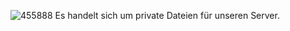 ![455888](https://github.com/user-attachments/assets/8703c0e6-a91a-4c70-9b5f-b15b7dc7b6b4)
Es handelt sich um private Dateien für unseren Server.
